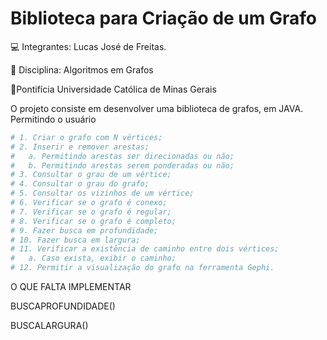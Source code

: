 # Biblioteca para Criação de um Grafo
💻 Integrantes: Lucas José de Freitas.

📖 Disciplina: Algoritmos em Grafos

🏫Pontifícia Universidade Católica de Minas Gerais

O projeto consiste em desenvolver uma biblioteca de grafos, em JAVA. Permitindo o usuário 

```bash
# 1. Criar o grafo com N vértices;
# 2. Inserir e remover arestas;
#   a. Permitindo arestas ser direcionadas ou não;
#   b. Permitindo arestas serem ponderadas ou não;
# 3. Consultar o grau de um vértice;
# 4. Consultar o grau do grafo;
# 5. Consultar os vizinhos de um vértice;
# 6. Verificar se o grafo é conexo;
# 7. Verificar se o grafo é regular;
# 8. Verificar se o grafo é completo;
# 9. Fazer busca em profundidade;
# 10. Fazer busca em largura;
# 11. Verificar a existência de caminho entre dois vértices;
#   a. Caso exista, exibir o caminho;
# 12. Permitir a visualização do grafo na ferramenta Gephi.
```

O QUE FALTA IMPLEMENTAR

BUSCAPROFUNDIDADE()

BUSCALARGURA()

